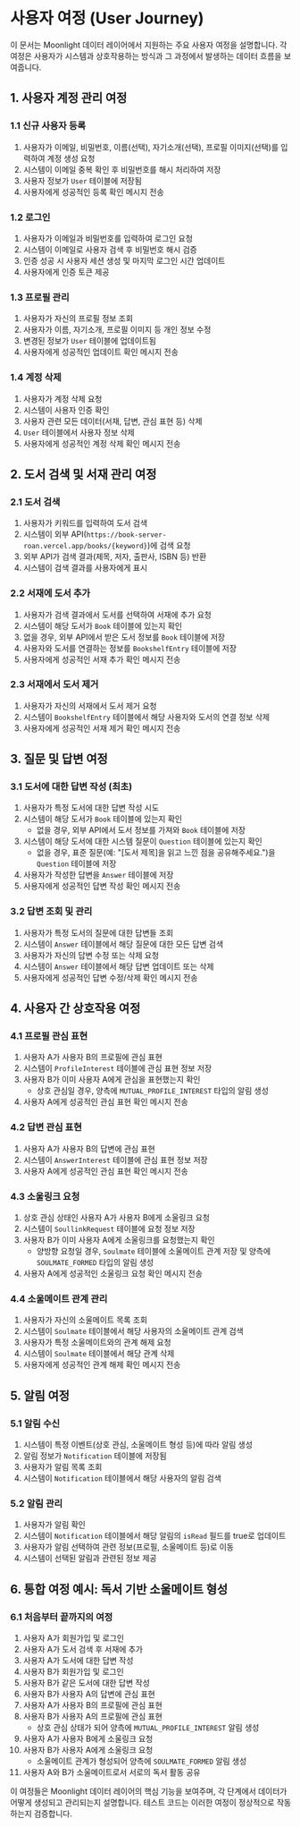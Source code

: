 # 사용자 여정 (User Journey)

이 문서는 Moonlight 데이터 레이어에서 지원하는 주요 사용자 여정을 설명합니다. 각 여정은 사용자가 시스템과 상호작용하는 방식과 그 과정에서 발생하는 데이터 흐름을 보여줍니다.

## 1. 사용자 계정 관리 여정

### 1.1 신규 사용자 등록
1. 사용자가 이메일, 비밀번호, 이름(선택), 자기소개(선택), 프로필 이미지(선택)를 입력하여 계정 생성 요청
2. 시스템이 이메일 중복 확인 후 비밀번호를 해시 처리하여 저장
3. 사용자 정보가 `User` 테이블에 저장됨
4. 사용자에게 성공적인 등록 확인 메시지 전송

### 1.2 로그인
1. 사용자가 이메일과 비밀번호를 입력하여 로그인 요청
2. 시스템이 이메일로 사용자 검색 후 비밀번호 해시 검증
3. 인증 성공 시 사용자 세션 생성 및 마지막 로그인 시간 업데이트
4. 사용자에게 인증 토큰 제공

### 1.3 프로필 관리
1. 사용자가 자신의 프로필 정보 조회
2. 사용자가 이름, 자기소개, 프로필 이미지 등 개인 정보 수정
3. 변경된 정보가 `User` 테이블에 업데이트됨
4. 사용자에게 성공적인 업데이트 확인 메시지 전송

### 1.4 계정 삭제
1. 사용자가 계정 삭제 요청
2. 시스템이 사용자 인증 확인
3. 사용자 관련 모든 데이터(서재, 답변, 관심 표현 등) 삭제
4. `User` 테이블에서 사용자 정보 삭제
5. 사용자에게 성공적인 계정 삭제 확인 메시지 전송

## 2. 도서 검색 및 서재 관리 여정

### 2.1 도서 검색
1. 사용자가 키워드를 입력하여 도서 검색
2. 시스템이 외부 API(`https://book-server-roan.vercel.app/books/{keyword}`)에 검색 요청
3. 외부 API가 검색 결과(제목, 저자, 출판사, ISBN 등) 반환
4. 시스템이 검색 결과를 사용자에게 표시

### 2.2 서재에 도서 추가
1. 사용자가 검색 결과에서 도서를 선택하여 서재에 추가 요청
2. 시스템이 해당 도서가 `Book` 테이블에 있는지 확인
3. 없을 경우, 외부 API에서 받은 도서 정보를 `Book` 테이블에 저장
4. 사용자와 도서를 연결하는 정보를 `BookshelfEntry` 테이블에 저장
5. 사용자에게 성공적인 서재 추가 확인 메시지 전송

### 2.3 서재에서 도서 제거
1. 사용자가 자신의 서재에서 도서 제거 요청
2. 시스템이 `BookshelfEntry` 테이블에서 해당 사용자와 도서의 연결 정보 삭제
3. 사용자에게 성공적인 서재 제거 확인 메시지 전송

## 3. 질문 및 답변 여정

### 3.1 도서에 대한 답변 작성 (최초)
1. 사용자가 특정 도서에 대한 답변 작성 시도
2. 시스템이 해당 도서가 `Book` 테이블에 있는지 확인
   - 없을 경우, 외부 API에서 도서 정보를 가져와 `Book` 테이블에 저장
3. 시스템이 해당 도서에 대한 시스템 질문이 `Question` 테이블에 있는지 확인
   - 없을 경우, 표준 질문(예: "[도서 제목]을 읽고 느낀 점을 공유해주세요.")을 `Question` 테이블에 저장
4. 사용자가 작성한 답변을 `Answer` 테이블에 저장
5. 사용자에게 성공적인 답변 작성 확인 메시지 전송

### 3.2 답변 조회 및 관리
1. 사용자가 특정 도서의 질문에 대한 답변들 조회
2. 시스템이 `Answer` 테이블에서 해당 질문에 대한 모든 답변 검색
3. 사용자가 자신의 답변 수정 또는 삭제 요청
4. 시스템이 `Answer` 테이블에서 해당 답변 업데이트 또는 삭제
5. 사용자에게 성공적인 답변 수정/삭제 확인 메시지 전송

## 4. 사용자 간 상호작용 여정

### 4.1 프로필 관심 표현
1. 사용자 A가 사용자 B의 프로필에 관심 표현
2. 시스템이 `ProfileInterest` 테이블에 관심 표현 정보 저장
3. 사용자 B가 이미 사용자 A에게 관심을 표현했는지 확인
   - 상호 관심일 경우, 양측에 `MUTUAL_PROFILE_INTEREST` 타입의 알림 생성
4. 사용자 A에게 성공적인 관심 표현 확인 메시지 전송

### 4.2 답변 관심 표현
1. 사용자 A가 사용자 B의 답변에 관심 표현
2. 시스템이 `AnswerInterest` 테이블에 관심 표현 정보 저장
3. 사용자 A에게 성공적인 관심 표현 확인 메시지 전송

### 4.3 소울링크 요청
1. 상호 관심 상태인 사용자 A가 사용자 B에게 소울링크 요청
2. 시스템이 `SoullinkRequest` 테이블에 요청 정보 저장
3. 사용자 B가 이미 사용자 A에게 소울링크를 요청했는지 확인
   - 양방향 요청일 경우, `Soulmate` 테이블에 소울메이트 관계 저장 및 양측에 `SOULMATE_FORMED` 타입의 알림 생성
4. 사용자 A에게 성공적인 소울링크 요청 확인 메시지 전송

### 4.4 소울메이트 관계 관리
1. 사용자가 자신의 소울메이트 목록 조회
2. 시스템이 `Soulmate` 테이블에서 해당 사용자의 소울메이트 관계 검색
3. 사용자가 특정 소울메이트와의 관계 해제 요청
4. 시스템이 `Soulmate` 테이블에서 해당 관계 삭제
5. 사용자에게 성공적인 관계 해제 확인 메시지 전송

## 5. 알림 여정

### 5.1 알림 수신
1. 시스템이 특정 이벤트(상호 관심, 소울메이트 형성 등)에 따라 알림 생성
2. 알림 정보가 `Notification` 테이블에 저장됨
3. 사용자가 알림 목록 조회
4. 시스템이 `Notification` 테이블에서 해당 사용자의 알림 검색

### 5.2 알림 관리
1. 사용자가 알림 확인
2. 시스템이 `Notification` 테이블에서 해당 알림의 `isRead` 필드를 true로 업데이트
3. 사용자가 알림 선택하여 관련 정보(프로필, 소울메이트 등)로 이동
4. 시스템이 선택된 알림과 관련된 정보 제공

## 6. 통합 여정 예시: 독서 기반 소울메이트 형성

### 6.1 처음부터 끝까지의 여정
1. 사용자 A가 회원가입 및 로그인
2. 사용자 A가 도서 검색 후 서재에 추가
3. 사용자 A가 도서에 대한 답변 작성
4. 사용자 B가 회원가입 및 로그인
5. 사용자 B가 같은 도서에 대한 답변 작성
6. 사용자 B가 사용자 A의 답변에 관심 표현
7. 사용자 A가 사용자 B의 프로필에 관심 표현
8. 사용자 B가 사용자 A의 프로필에 관심 표현
   - 상호 관심 상태가 되어 양측에 `MUTUAL_PROFILE_INTEREST` 알림 생성
9. 사용자 A가 사용자 B에게 소울링크 요청
10. 사용자 B가 사용자 A에게 소울링크 요청
    - 소울메이트 관계가 형성되어 양측에 `SOULMATE_FORMED` 알림 생성
11. 사용자 A와 B가 소울메이트로서 서로의 독서 활동 공유

이 여정들은 Moonlight 데이터 레이어의 핵심 기능을 보여주며, 각 단계에서 데이터가 어떻게 생성되고 관리되는지 설명합니다. 테스트 코드는 이러한 여정이 정상적으로 작동하는지 검증합니다.
